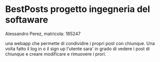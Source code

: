 # BestPosts progetto ingegneria del softaware

Alessandro Perez, matricola: 185247

una webapp che permette di condividire i propri post con chiunque. 
Una volta fatto il log in o il sign up l'utente sara' in grado di vedere i post di chiunque e creare modificare e rimuovere i prori.
